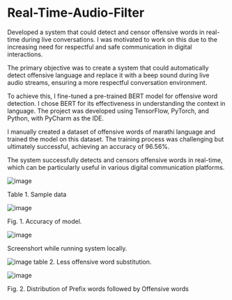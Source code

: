 # Real-Time-Audio-Filter
Developed a system that could detect and censor offensive words in real-time during live conversations. I was motivated to work on this due to the increasing need for respectful and safe communication in digital interactions.

The primary objective was to create a system that could automatically detect offensive language and replace it with a beep sound during live audio streams, ensuring a more respectful conversation environment.

To achieve this, I fine-tuned a pre-trained BERT model for offensive word detection. I chose BERT for its effectiveness in understanding the context in language. The project was developed using TensorFlow, PyTorch, and Python, with PyCharm as the IDE.

I manually created a dataset of offensive words of marathi language and trained the model on this dataset. The training process was challenging but ultimately successful, achieving an accuracy of 96.56%.

The system successfully detects and censors offensive words in real-time, which can be particularly useful in various digital communication platforms.


![image](https://github.com/pratikr10/Real-Time-Audio-Filter/assets/109615455/d09df4fb-fd18-4b93-afdb-9e9b31ce4721) 

Table 1. Sample data

![image](https://github.com/pratikr10/Real-Time-Audio-Filter/assets/109615455/a2352b5d-0d2f-4630-b891-f0d66bcd6fe2)

Fig. 1. Accuracy of model.

![image](https://github.com/pratikr10/Real-Time-Audio-Filter/assets/109615455/69d079bc-bf5e-4645-9e0a-40d71042cf6f)

Screenshort while running system locally.

![image](https://github.com/pratikr10/Real-Time-Audio-Filter/assets/109615455/8be71d96-0d55-48e1-87bc-e8dd1c7645f8)
table 2. Less offensive word substitution.

![image](https://github.com/pratikr10/Real-Time-Audio-Filter/assets/109615455/c6e51c6f-a88f-4836-b00a-93578822d643)

Fig. 2. Distribution of Prefix words followed by Offensive words 

